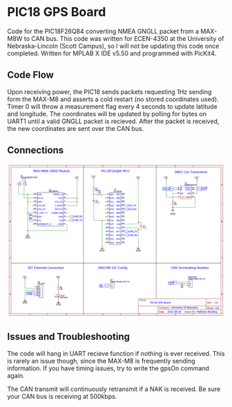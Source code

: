 # PIC18 GPS Board
Code for the PIC18F26Q84 converting NMEA GNGLL packet from a MAX-M8W to CAN bus. This code was written for ECEN-4350 at the University of Nebraska-Lincoln (Scott Campus), so I will not be updating this code once completed. Written for MPLAB X IDE v5.50 and programmed with PicKit4. 
## Code Flow
Upon receiving power, the PIC18 sends packets requesting 1Hz sending form the MAX-M8 and asserts a cold restart (no stored coordinates used). Timer 0 will throw a measurement flag every 4 seconds to update latitude and longitude. The coordinates will be updated by polling for bytes on UART1 until a valid GNGLL packet is recieved. After the packet is received, the new coordinates are sent over the CAN bus. 

## Connections
![Schematic](Schematic_GPS_board_2021-09-22.png?raw=true)

## Issues and Troubleshooting
The code will hang in UART recieve function if nothing is ever received. This is rarely an issue though, since the MAX-M8 is frequently sending information. If you have timing issues, try to write the gpsOn command again. 

The CAN transmit will continuously retransmit if a NAK is received. Be sure your CAN bus is receiving at 500kbps. 
